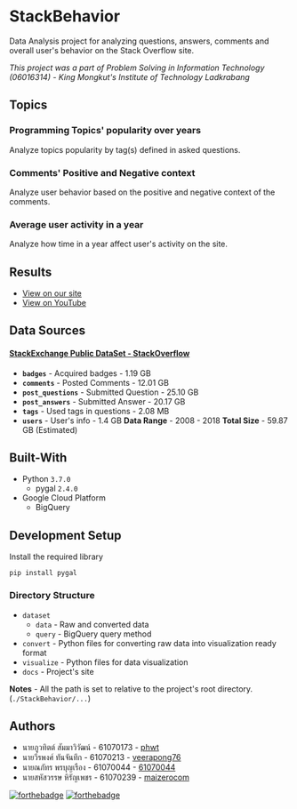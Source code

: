 # StackBehavior
Data Analysis project for analyzing questions, answers, comments and overall user's behavior on the Stack Overflow site.

*This project was a part of Problem Solving in Information Technology (06016314) - King Mongkut's Institute of Technology Ladkrabang*

## Topics
### Programming Topics' popularity over years
Analyze topics popularity by tag(s) defined in asked questions.

### Comments' Positive and Negative context
Analyze user behavior based on the positive and negative context of the comments.

### Average user activity in a year
Analyze how time in a year affect user's activity on the site.

## Results
* [View on our site](https://phwt.github.io/StackBehavior/)
* [View on YouTube](https://www.youtube.com/watch?v=0eT0Aw0En2s)

## Data Sources
#### [StackExchange Public DataSet - StackOverflow](https://archive.org/download/stackexchange)
* **`badges`** - Acquired badges  - 1.19 GB
* **`comments`** - Posted Comments - 12.01 GB
* **`post_questions`** - Submitted Question - 25.10 GB
* **`post_answers`** - Submitted Answer - 20.17 GB
* **`tags`** - Used tags in questions - 2.08 MB
* **`users`** - User's info - 1.4 GB
**Data Range** - 2008 - 2018
**Total Size** - 59.87 GB (Estimated)

## Built-With
* Python `3.7.0`
    * pygal `2.4.0`
* Google Cloud Platform
    * BigQuery
    
## Development Setup
Install the required library

    pip install pygal
    
### Directory Structure
* `dataset`
  * `data` - Raw and converted data
  * `query` - BigQuery query method
* `convert` - Python files for converting raw data into visualization ready format
* `visualize` - Python files for data visualization
* `docs` - Project's site

**Notes** - All the path is set to relative to the project's root directory. (`./StackBehavior/...`)

## Authors
* นายภูวทิตต์ สัมมาวิวัฒน์ - 61070173 - [phwt](https://github.com/phwt)
* นายวีรพงศ์ ทันจันทึก - 61070213 - [veerapong76](https://github.com/veerapong76)
* นายณภัทร พรบุญเรือง - 61070044 - [61070044](https://github.com/61070044)
* นายสหัสวรรษ หิรัญเพชร - 61070239 - [maizerocom](https://github.com/maizerocom)

[![forthebadge](https://forthebadge.com/images/badges/made-with-python.svg)](https://forthebadge.com)
[![forthebadge](https://forthebadge.com/images/badges/built-with-love.svg)](https://forthebadge.com) 
